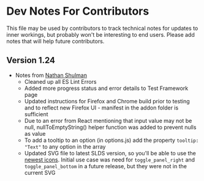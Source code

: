 # Dev Notes For Contributors
This file may be used by contributors to track technical notes for updates to inner workings, but probably won't be interesting to end users.
Please add notes that will help future contributors.

## Version 1.24

- Notes from [Nathan Shulman](https://github.com/nshulman)
    - Cleaned up all ES Lint Errors
    - Added more progress status and error details to Test Framework page
    - Updated instructions for Firefox and Chrome build prior to testing and to reflect new Firefox UI - manifest in the addon folder is sufficient
    - Due to an error from React mentioning that input value may not be null, nullToEmptyString() helper function was added to prevent nulls as value
    - To add a tooltip to an option (in options.js) add the property `tooltip: "Text"` to any option in the array
    - Updated SVG file to latest SLDS version, so you'll be able to use the [newest icons](https://www.lightningdesignsystem.com/icons/).  Initial use case was need for `toggle_panel_right` and `toggle_panel_bottom` in a future release, but they were not in the current SVG